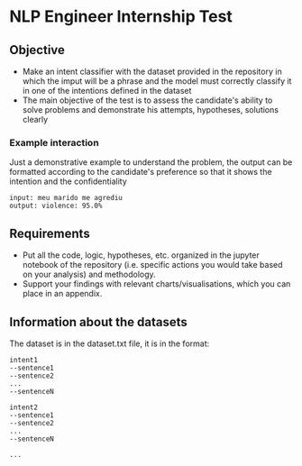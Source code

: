 # NLP Engineer Internship Test

## Objective

- Make an intent classifier with the dataset provided in the repository in which the imput will be a phrase and the model must correctly classify it in one of the intentions defined in the dataset
- The main objective of the test is to assess the candidate's ability to solve problems and demonstrate his attempts, hypotheses, solutions clearly

### Example interaction
Just a demonstrative example to understand the problem, the output can be formatted according to the candidate's preference so that it shows the intention and the confidentiality
```
input: meu marido me agrediu
output: violence: 95.0%
```

## Requirements
- Put all the code, logic, hypotheses, etc. organized in the jupyter notebook of the repository (i.e. specific actions you would take based on your analysis) and methodology.
- Support your findings with relevant charts/visualisations, which you can place in an appendix.

## Information about the datasets

The dataset is in the dataset.txt file, it is in the format:

```
intent1
--sentence1
--sentence2
...
--sentenceN

intent2
--sentence1
--sentence2
...
--sentenceN

...
```


